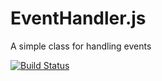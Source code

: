 # EventHandler.js
A simple class for handling events

[![Build Status](https://travis-ci.org/murrayju/EventHandler.js.svg?branch=master)](https://travis-ci.org/murrayju/EventHandler.js)

